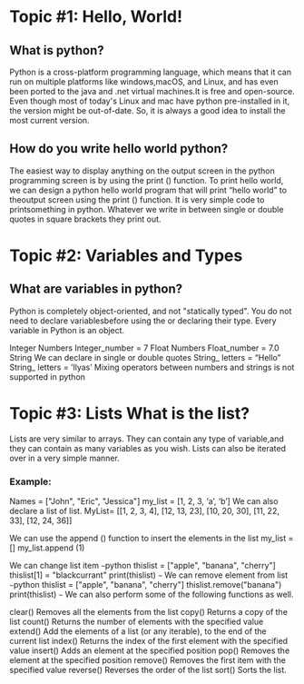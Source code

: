 #  Topic #1: Hello, World! 

## What is python? 
Python is a cross-platform programming language, which means that it can run on multiple platforms like windows,macOS, and Linux, and has even been ported to the java and .net virtual machines.It is free and open-source. Even though most of today's Linux and mac have python pre-installed in it, the version might be out-of-date. So, it is always a good idea to install the most current version.

## How do you write hello world python?
 The easiest way to display anything on the output screen in the python programming screen is by using the print () function. To print hello world, we can design a python hello world program that will print “hello world” to theoutput screen using the print () function. It is very simple code to printsomething in python. Whatever we write in between single or double quotes in square brackets they print out.



# Topic #2: Variables and Types

 ## What are variables in python?
 Python is completely object-oriented, and not "statically typed". You do not need to declare variablesbefore using the or declaring their type. Every variable in Python is an object. 

Integer Numbers Integer_number = 7 Float Numbers Float_number = 7.0 String We can declare in
 single or double quotes String_ letters = “Hello” String_ letters = ’Ilyas’ Mixing operators
 between numbers and strings is not supported in python 



 # Topic #3: Lists What is the list?

 Lists are very similar to arrays. They can contain any type of variable,and they can contain as many variables as you wish. Lists can also be iterated over in a very simple manner.

### Example:
Names = ["John", "Eric", "Jessica"] 
my_list = [1, 2, 3, ‘a’, ‘b’] We can also declare a list of list.
MyList= [[1, 2, 3, 4], [12, 13, 23], [10, 20, 30], [11, 22, 33], [12, 24, 36]]

We can use the append () function to insert the elements in the list
my_list = [] my_list.append (1) 

We can change list item
`~`python
  thislist = ["apple", "banana", "cherry"]
  thislist[1] = "blackcurrant"
  print(thislist)
`~`
We can remove element from list 
`~`python
 thislist = ["apple", "banana", "cherry"]
 thislist.remove("banana") 
 print(thislist)
`~`
 We can also perform some of the following functions as well. 

clear() Removes all the elements from the list 
copy() Returns a copy of the list 
count() Returns the number of elements with the specified value 
extend() Add the elements of a list (or any iterable), to the end of the current list 
index() Returns the index of the first element with the specified value 
insert() Adds an element at the specified position pop() Removes the element at the specified position 
remove() Removes the first item with the specified value reverse() Reverses the order of the list 
sort() Sorts the list.
